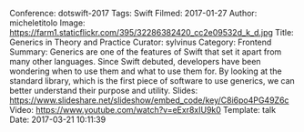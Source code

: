 Conference: dotswift-2017
Tags: Swift
Filmed: 2017-01-27
Author: micheletitolo
Image: https://farm1.staticflickr.com/395/32286382420_cc2e09532d_k_d.jpg
Title: Generics in Theory and Practice
Curator: sylvinus
Category: Frontend
Summary: Generics are one of the features of Swift that set it apart from many other languages. Since Swift debuted, developers have been wondering when to use them and what to use them for. By looking at the standard library, which is the first piece of software to use generics, we can better understand their purpose and utility.
Slides: https://www.slideshare.net/slideshow/embed_code/key/C8i6po4PG49Z6c
Video: https://www.youtube.com/watch?v=eExr8xIU9k0
Template: talk
Date: 2017-03-21 10:11:39